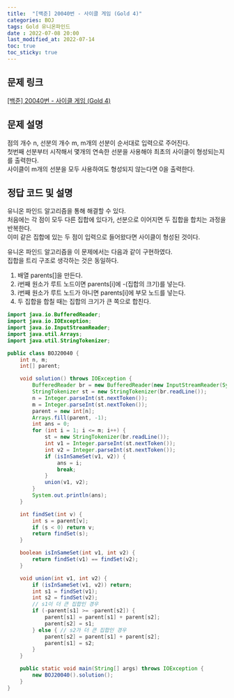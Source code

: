 ```yaml
---
title:  "[백준] 20040번 - 사이클 게임 (Gold 4)"
categories: BOJ
tags: Gold 유니온파인드
date : 2022-07-08 20:00
last_modified_at: 2022-07-14
toc: true
toc_sticky: true
---
```


## 문제 링크

[[백준] 20040번 - 사이클 게임 (Gold 4)](https://www.acmicpc.net/problem/20040)

## 문제 설명

점의 개수 n, 선분의 개수 m, m개의 선분이 순서대로 입력으로 주어진다.  
첫번째 선분부터 시작해서 몇개의 연속한 선분을 사용해야 최초의 사이클이 형성되는지를 출력한다.  
사이클이 m개의 선분을 모두 사용하여도 형성되지 않는다면 0을 출력한다.

## 정답 코드 및 설명

유니온 파인드 알고리즘을 통해 해결할 수 있다.  
처음에는 각 점이 모두 다른 집합에 있다가, 선분으로 이어지면 두 집합을 합치는 과정을 반복한다.  
이미 같은 집합에 있는 두 점이 입력으로 들어왔다면 사이클이 형성된 것이다.

유니온 파인드 알고리즘을 이 문제에서는 다음과 같이 구현하였다.  
집합을 트리 구조로 생각하는 것은 동일하다.

1. 배열 parents[]을 만든다.
2. i번째 원소가 루트 노드이면 parents[i]에 -(집합의 크기)를 넣는다.
3. i번째 원소가 루트 노드가 아니면 parents[i]에 부모 노드를 넣는다.
4. 두 집합을 합칠 때는 집합의 크기가 큰 쪽으로 합친다.

```java
import java.io.BufferedReader;
import java.io.IOException;
import java.io.InputStreamReader;
import java.util.Arrays;
import java.util.StringTokenizer;

public class BOJ20040 {
    int n, m;
    int[] parent;

    void solution() throws IOException {
        BufferedReader br = new BufferedReader(new InputStreamReader(System.in));
        StringTokenizer st = new StringTokenizer(br.readLine());
        n = Integer.parseInt(st.nextToken());
        m = Integer.parseInt(st.nextToken());
        parent = new int[n];
        Arrays.fill(parent, -1);
        int ans = 0;
        for (int i = 1; i <= m; i++) {
            st = new StringTokenizer(br.readLine());
            int v1 = Integer.parseInt(st.nextToken());
            int v2 = Integer.parseInt(st.nextToken());
            if (isInSameSet(v1, v2)) {
                ans = i;
                break;
            }
            union(v1, v2);
        }
        System.out.println(ans);
    }

    int findSet(int v) {
        int s = parent[v];
        if (s < 0) return v;
        return findSet(s);
    }

    boolean isInSameSet(int v1, int v2) {
        return findSet(v1) == findSet(v2);
    }

    void union(int v1, int v2) {
        if (isInSameSet(v1, v2)) return;
        int s1 = findSet(v1);
        int s2 = findSet(v2);
        // s1이 더 큰 집합인 경우
        if (-parent[s1] >= -parent[s2]) {
            parent[s1] = parent[s1] + parent[s2];
            parent[s2] = s1;
        } else { // s2가 더 큰 집합인 경우
            parent[s2] = parent[s1] + parent[s2];
            parent[s1] = s2;
        }
    }

    public static void main(String[] args) throws IOException {
        new BOJ20040().solution();
    }
}

```
